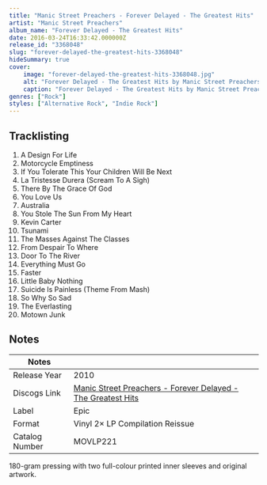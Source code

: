 ```yaml
---
title: "Manic Street Preachers - Forever Delayed - The Greatest Hits"
artist: "Manic Street Preachers"
album_name: "Forever Delayed - The Greatest Hits"
date: 2016-03-24T16:33:42.000000Z
release_id: "3368048"
slug: "forever-delayed-the-greatest-hits-3368048"
hideSummary: true
cover:
    image: "forever-delayed-the-greatest-hits-3368048.jpg"
    alt: "Forever Delayed - The Greatest Hits by Manic Street Preachers"
    caption: "Forever Delayed - The Greatest Hits by Manic Street Preachers"
genres: ["Rock"]
styles: ["Alternative Rock", "Indie Rock"]
---
```


## Tracklisting
1. A Design For Life
2. Motorcycle Emptiness
3. If You Tolerate This Your Children Will Be Next
4. La Tristesse Durera (Scream To A Sigh)
5. There By The Grace Of God
6. You Love Us
7. Australia
8. You Stole The Sun From My Heart
9. Kevin Carter
10. Tsunami
11. The Masses Against The Classes
12. From Despair To Where
13. Door To The River
14. Everything Must Go
15. Faster
16. Little Baby Nothing
17. Suicide Is Painless (Theme From Mash)
18. So Why So Sad
19. The Everlasting
20. Motown Junk




## Notes
| Notes          |             |
| ---------------| ----------- |
| Release Year   | 2010 |
| Discogs Link   | [Manic Street Preachers - Forever Delayed - The Greatest Hits](https://www.discogs.com/release/3368048-Manic-Street-Preachers-Forever-Delayed-The-Greatest-Hits) |
| Label          | Epic |
| Format         | Vinyl 2× LP Compilation Reissue |
| Catalog Number | MOVLP221 |

180-gram pressing with two full-colour printed inner sleeves and original artwork.
